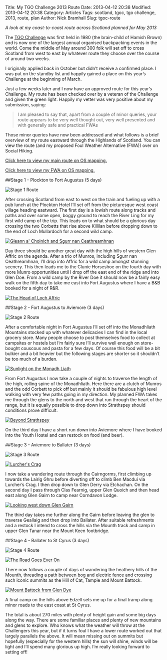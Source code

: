 Title: My TGO Challenge 2013 Route
Date: 2013-04-12 20:38
Modified: 2013-04-12 20:38
Category:  Articles
Tags: scotland, tgoc, tgo challenge,  2013, route, plan
Author: Nick Bramhall
Slug: tgoc-route

_A look at my coast-to-coast route across Scotland planned for May 2013_

The [TGO Challenge](http://www.tgomagazine.co.uk/tgochallenge/about-the-challenge/) was first held in 1980 (the brain-child of Hamish Brown) and is now one of the largest annual organised backpacking events in the world. Come the middle of May around 300 folk will set off to cross Scotland from west to east by whatever route they choose over the course of around two weeks. 

I originally applied back in October but didn’t receive a confirmed place. I was put on the standby list and happily gained a place on this year’s Challenge at the beginning of March. 

<!--more-->

Just a few weeks later and I now have an approved route for this year’s Challenge. My route has been checked over by a veteran of the Challenge and given the green light. Happily my vetter was very positive about my submission, saying:

> I am pleased to say that, apart from a couple of minor queries, your route appears to be very well thought out, very well presented and with generally safe and practical FWAs

Those minor queries have now been addressed and what follows is a brief overview of my route eastward through the Highlands of Scotland. You can view the route (and my proposed Foul Weather Alternative (FWA)) over on Social Hiking. 

[Click here to view my main route on OS mapping.](http://www.shareyouradventure.com/map/os/nickbramhll/TGO-Challenge-2013-Plockton-to-St-Cyrus)

[Click here to view my FWA on OS mapping.](http://www.shareyouradventure.com/map/os/nickbramhll/TGO-Challenge-2013-FWA-Rev-B)

##Stage 1 - Plockton to Fort Augustus (5 days)

![Stage 1 Route](https://www.dropbox.com/s/6lvf5efk39xqimm/map-stage1.jpg?raw=1)

After crossing Scotland from east to west on the train and fueling up with a pub lunch at the Plockton Hotel I’ll set off from the picturesque west coast village heading eastward. The first day is a lowish route along tracks and paths and over some open, boggy ground to reach the River Ling for my first wild camp of the trip. This leads on to what should be a glorious day crossing the two Corbetts that rise above Killilan before dropping down to the end of Loch Mullardoch for a second wild camp. 

[![Gleann a' Choinich and Sgurr nan Ceathreamhnan](http://farm5.staticflickr.com/4033/4719805521_774cc76ca4_b.jpg)](http://flic.kr/p/8c5eKg "Gleann a' Choinich and Sgurr nan Ceathreamhnan by Nick Bramhall, on Flickr")

Day three should be another great day with the high hills of western Glen Affric on the agenda. After a trio of Munros, including Sgurr nan Ceathreamhnan, I’ll drop into Affric for a wild camp amongst stunning scenery. This then leads me to the Clunie Horseshoe on the fourth day with more Munro opportunities until I drop off the east end of the ridge and into Glen Doe. From a wild camp by the River Doe it should now be a fairly easy walk on the fifth day to take me east into Fort Augustus where I have a B&B booked for a night of R&R.

[![The Head of Loch Affric](http://farm5.staticflickr.com/4033/4718387105_83202506bf_b.jpg)](http://flic.kr/p/8bWY6P "The Head of Loch Affric by Nick Bramhall, on Flickr")

##Stage 2 - Fort Augustus to Aviemore (3 days)

![Stage 2 Route](https://www.dropbox.com/s/ylxss03ceham90b/map-stage2.jpg?raw=1)

After a comfortable night in Fort Augustus I’ll set off into the Monadhliath Mountains stocked up with whatever delicacies I can find in the local grocery store. Many people choose to post themselves food to collect at campsites or hostels but  I’m fairly sure I’ll survive well enough on store-bought couscous and pasta for a few days. Of course this food will be a bit bulkier and a bit heavier but the following stages are shorter so it shouldn’t be too much of a burden.

[![Sunlight on the Monadh Liath](http://farm7.staticflickr.com/6041/6351072495_8e9a24bf33_b.jpg)](http://flic.kr/p/aFdUzV "Sunlight on the Monadh Liath by Nick Bramhall, on Flickr")

From Fort Augustus I now take a couple of nights to traverse the length of the high, rolling spine of the Monadhliath. Here there are a clutch of Munros and the odd Corbett to pick off but mainly it should be fabulous high level walking with very few paths going in my direction. My planned FWA takes me through the glens to the north and west that run through the heart of the range, but it is equally possible to drop down into Strathspey should conditions prove difficult.

[![Beyond Strathspey](http://farm9.staticflickr.com/8444/7754916796_93db01bff7_b.jpg)](http://flic.kr/p/cPgYA1 "Beyond Strathspey by Nick Bramhall, on Flickr")

On the third day I have a short run down into Aviemore where I have booked into the Youth Hostel and can restock on food (and beer).

##Stage 3 - Aviemore to Ballater (3 days)

![Stage 3 Route](https://www.dropbox.com/s/0u9yw15m21zdlig/map-stage3.jpg?raw=1)

[![Lurcher's Crag](http://farm9.staticflickr.com/8440/7751183454_fb4fa522fd_b.jpg)](http://flic.kr/p/cNWQN3 "Lurcher's Crag by Nick Bramhall, on Flickr")

I now take a wandering route through the Cairngorms, first climbing up towards the Lairig Ghru before diverting off to climb Ben Macdui via Lurcher’s Crag. I then drop down to Glen Derry via Etchachan. On the second day I pass through Clas Fearnig, upper Glen Quoich and then head east along Glen Gairn to camp near Corndavon Lodge. 

[![Looking west down Glen Gairn](http://farm8.staticflickr.com/7036/6936623045_5423bfa6e3_b.jpg)](http://flic.kr/p/byY1n4 "Looking west down Glen Gairn by Nick Bramhall, on Flickr")

The third day takes me further along the Gairn before leaving the glen to traverse Geallaig and then drop into Ballater. After suitable refreshments and a restock I intend to cross the hills via the Mounth track and camp in upper Glen Tanar near the Mount Keen footbridge.

##Stage 4 - Ballater to St Cyrus (3 days)

![Stage 4 Route](https://www.dropbox.com/s/jn0corhwhbf3crg/map-stage4.jpg?raw=1)

[![The Road Goes Ever On](http://farm3.staticflickr.com/2068/2338683500_3c03482bd3_b.jpg)](http://flic.kr/p/4yEn8j "The Road Goes Ever On by Nick Bramhall, on Flickr")

There now follows a couple of days of wandering the heathery hills of the Mounth, threading a path between bog and electric fence and crossing such iconic summits as the Hill of Cat, Tampie and Mount Battock. 

[![Mount Battock from Glen Dye](http://farm6.staticflickr.com/5137/5565370329_e4030c8227_b.jpg)](http://flic.kr/p/9tMYGR "Mount Battock from Glen Dye by Nick Bramhall, on Flickr")

A final camp on the hills above Edzell sets me up for a final tramp along minor roads to the east coast at St Cyrus.

The total is about 270 miles with plenty of height gain and some big days along the way. There are some familiar places and plenty of new mountains and glens to explore. Who knows what the weather will throw at the Challengers this year, but if it turns foul I have a lower route worked out that largely parallels the above. It will mean missing out on summits but hopefully (especially for the western hills) the sun will shine, winds will be light and I’ll spend many glorious up high. I’m really looking forward to setting off!

